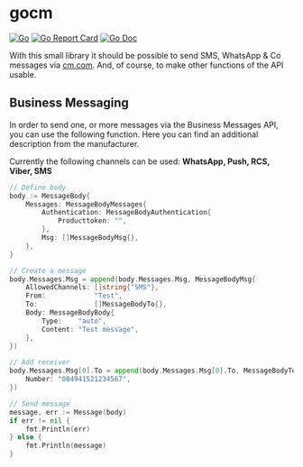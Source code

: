 # gocm

[![Go](https://github.com/jjideenschmiede/gocm/actions/workflows/go.yml/badge.svg)](https://github.com/jjideenschmiede/gocm/actions/workflows/go.yml) [![Go Report Card](https://goreportcard.com/badge/github.com/jjideenschmiede/gocm)](https://goreportcard.com/report/github.com/jjideenschmiede/gocm) [![Go Doc](https://godoc.org/github.com/jjideenschmiede/gocm?status.svg)](https://pkg.go.dev/github.com/jjideenschmiede/gocm)

With this small library it should be possible to send SMS, WhatsApp & Co messages via [cm.com](https://www.cm.com/de-de/). And, of course, to make other functions of the API usable.

## Business Messaging

In order to send one, or more messages via the Business Messages API, you can use the following function. Here you can find an additional description from the manufacturer.

Currently the following channels can be used: **WhatsApp, Push, RCS, Viber, SMS**

```go
// Define body
body := MessageBody{
    Messages: MessageBodyMessages{
        Authentication: MessageBodyAuthentication{
            Producttoken: "",
        },
        Msg: []MessageBodyMsg{},
    },
}

// Create a message
body.Messages.Msg = append(body.Messages.Msg, MessageBodyMsg{
    AllowedChannels: []string{"SMS"},
    From:            "Test",
    To:              []MessageBodyTo{},
    Body: MessageBodyBody{
        Type:    "auto",
        Content: "Test message",
    },
})

// Add receiver
body.Messages.Msg[0].To = append(body.Messages.Msg[0].To, MessageBodyTo{
    Number: "004941521234567",
})

// Send message
message, err := Message(body)
if err != nil {
    fmt.Println(err)
} else {
    fmt.Println(message)
}
```
